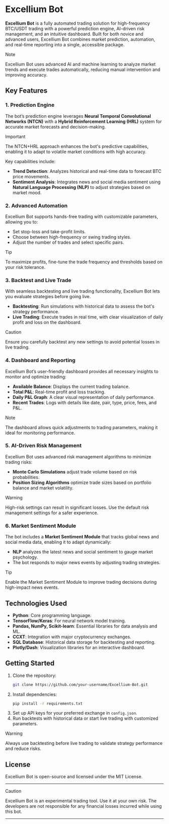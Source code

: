 # Excellium Bot

**Excellium Bot** is a fully automated trading solution for high-frequency BTC/USDT trading with a powerful prediction engine, AI-driven risk management, and an intuitive dashboard. Built for both novice and advanced users, Excellium Bot combines market prediction, automation, and real-time reporting into a single, accessible package.

> [!NOTE]
> Excellium Bot uses advanced AI and machine learning to analyze market trends and execute trades automatically, reducing manual intervention and improving accuracy.

## Key Features

### 1. Prediction Engine
The bot’s prediction engine leverages **Neural Temporal Convolutional Networks (NTCN)** with a **Hybrid Reinforcement Learning (HRL)** system for accurate market forecasts and decision-making.

> [!IMPORTANT]
> The NTCN+HRL approach enhances the bot's predictive capabilities, enabling it to adapt to volatile market conditions with high accuracy.

Key capabilities include:
- **Trend Detection**: Analyzes historical and real-time data to forecast BTC price movements.
- **Sentiment Analysis**: Integrates news and social media sentiment using **Natural Language Processing (NLP)** to adjust strategies based on market mood.

### 2. Advanced Automation
Excellium Bot supports hands-free trading with customizable parameters, allowing you to:
- Set stop-loss and take-profit limits.
- Choose between high-frequency or swing trading styles.
- Adjust the number of trades and select specific pairs.

> [!TIP]
> To maximize profits, fine-tune the trade frequency and thresholds based on your risk tolerance.

### 3. Backtest and Live Trade
With seamless backtesting and live trading functionality, Excellium Bot lets you evaluate strategies before going live.

- **Backtesting**: Run simulations with historical data to assess the bot's strategy performance.
- **Live Trading**: Execute trades in real time, with clear visualization of daily profit and loss on the dashboard.

> [!CAUTION]
> Ensure you carefully backtest any new settings to avoid potential losses in live trading.

### 4. Dashboard and Reporting
Excellium Bot’s user-friendly dashboard provides all necessary insights to monitor and optimize trading:

- **Available Balance**: Displays the current trading balance.
- **Total P&L**: Real-time profit and loss tracking.
- **Daily P&L Graph**: A clear visual representation of daily performance.
- **Recent Trades**: Logs with details like date, pair, type, price, fees, and P&L.

> [!NOTE]
> The dashboard allows quick adjustments to trading parameters, making it ideal for monitoring performance.

### 5. AI-Driven Risk Management
Excellium Bot uses advanced risk management algorithms to minimize trading risks:
- **Monte Carlo Simulations** adjust trade volume based on risk probabilities.
- **Position Sizing Algorithms** optimize trade sizes based on portfolio balance and market volatility.

> [!WARNING]
> High-risk settings can result in significant losses. Use the default risk management settings for a safer experience.

### 6. Market Sentiment Module
The bot includes a **Market Sentiment Module** that tracks global news and social media data, enabling it to adapt dynamically:

- **NLP** analyzes the latest news and social sentiment to gauge market psychology.
- The bot responds to major news events by adjusting trading strategies.

> [!TIP]
> Enable the Market Sentiment Module to improve trading decisions during high-impact news events.

## Technologies Used
- **Python**: Core programming language.
- **TensorFlow/Keras**: For neural network model training.
- **Pandas, NumPy, Scikit-learn**: Essential libraries for data analysis and ML.
- **CCXT**: Integration with major cryptocurrency exchanges.
- **SQL Database**: Historical data storage for backtesting and reporting.
- **Plotly/Dash**: Visualization libraries for an interactive dashboard.

## Getting Started

1. Clone the repository:
   ```bash
   git clone https://github.com/your-username/Excellium-Bot.git
   ```
2. Install dependencies:
   ```bash
   pip install -r requirements.txt
   ```
3. Set up API keys for your preferred exchange in `config.json`.
4. Run backtests with historical data or start live trading with customized parameters.

> [!WARNING]
> Always use backtesting before live trading to validate strategy performance and reduce risks.

## License
Excellium Bot is open-source and licensed under the MIT License.

---

> [!CAUTION]
> Excellium Bot is an experimental trading tool. Use it at your own risk. The developers are not responsible for any financial losses incurred while using this bot.
>
---
